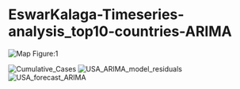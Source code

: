 # EswarKalaga-Timeseries-analysis_top10-countries-ARIMA
![Map](https://user-images.githubusercontent.com/49823170/132141051-56410e89-2bd7-4316-b73e-a55a702dc59b.JPG)
Figure:1


![Cumulative_Cases](https://user-images.githubusercontent.com/49823170/132141064-fd98f153-6b14-44f2-a83a-a8afb3e7fe2d.png)
![USA_ARIMA_model_residuals](https://user-images.githubusercontent.com/49823170/132141071-0e536020-175d-4002-b5ad-03a5faa8e218.png)
![USA_forecast_ARIMA](https://user-images.githubusercontent.com/49823170/132141073-19781289-6085-40e0-83e1-0849b02d3ca6.png)


